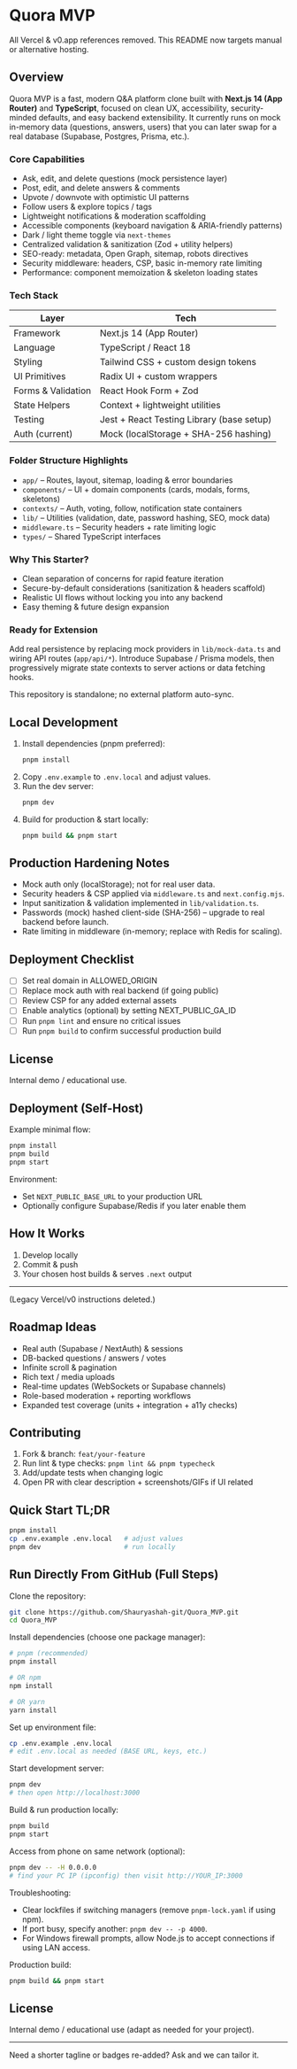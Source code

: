 # Quora MVP

All Vercel & v0.app references removed. This README now targets manual or alternative hosting.

## Overview

Quora MVP is a fast, modern Q&A platform clone built with **Next.js 14 (App Router)** and **TypeScript**, focused on clean UX, accessibility, security-minded defaults, and easy backend extensibility. It currently runs on mock in-memory data (questions, answers, users) that you can later swap for a real database (Supabase, Postgres, Prisma, etc.).

### Core Capabilities
- Ask, edit, and delete questions (mock persistence layer)
- Post, edit, and delete answers & comments
- Upvote / downvote with optimistic UI patterns
- Follow users & explore topics / tags
- Lightweight notifications & moderation scaffolding
- Accessible components (keyboard navigation & ARIA-friendly patterns)
- Dark / light theme toggle via `next-themes`
- Centralized validation & sanitization (Zod + utility helpers)
- SEO-ready: metadata, Open Graph, sitemap, robots directives
- Security middleware: headers, CSP, basic in-memory rate limiting
- Performance: component memoization & skeleton loading states

### Tech Stack
| Layer | Tech |
|-------|------|
| Framework | Next.js 14 (App Router) |
| Language | TypeScript / React 18 |
| Styling | Tailwind CSS + custom design tokens |
| UI Primitives | Radix UI + custom wrappers |
| Forms & Validation | React Hook Form + Zod |
| State Helpers | Context + lightweight utilities |
| Testing | Jest + React Testing Library (base setup) |
| Auth (current) | Mock (localStorage + SHA-256 hashing) |

### Folder Structure Highlights
- `app/` – Routes, layout, sitemap, loading & error boundaries
- `components/` – UI + domain components (cards, modals, forms, skeletons)
- `contexts/` – Auth, voting, follow, notification state containers
- `lib/` – Utilities (validation, date, password hashing, SEO, mock data)
- `middleware.ts` – Security headers + rate limiting logic
- `types/` – Shared TypeScript interfaces

### Why This Starter?
- Clean separation of concerns for rapid feature iteration
- Secure-by-default considerations (sanitization & headers scaffold)
- Realistic UI flows without locking you into any backend
- Easy theming & future design expansion

### Ready for Extension
Add real persistence by replacing mock providers in `lib/mock-data.ts` and wiring API routes (`app/api/*`). Introduce Supabase / Prisma models, then progressively migrate state contexts to server actions or data fetching hooks.

This repository is standalone; no external platform auto-sync.

## Local Development

1. Install dependencies (pnpm preferred):
	```bash
	pnpm install
	```
2. Copy `.env.example` to `.env.local` and adjust values.
3. Run the dev server:
	```bash
	pnpm dev
	```
4. Build for production & start locally:
	```bash
	pnpm build && pnpm start
	```

## Production Hardening Notes

- Mock auth only (localStorage); not for real user data.
- Security headers & CSP applied via `middleware.ts` and `next.config.mjs`.
- Input sanitization & validation implemented in `lib/validation.ts`.
- Passwords (mock) hashed client-side (SHA-256) – upgrade to real backend before launch.
- Rate limiting in middleware (in-memory; replace with Redis for scaling).

## Deployment Checklist

- [ ] Set real domain in ALLOWED_ORIGIN
- [ ] Replace mock auth with real backend (if going public)
- [ ] Review CSP for any added external assets
- [ ] Enable analytics (optional) by setting NEXT_PUBLIC_GA_ID
- [ ] Run `pnpm lint` and ensure no critical issues
- [ ] Run `pnpm build` to confirm successful production build

## License

Internal demo / educational use.

## Deployment (Self-Host)

Example minimal flow:
```bash
pnpm install
pnpm build
pnpm start
```

Environment:
- Set `NEXT_PUBLIC_BASE_URL` to your production URL
- Optionally configure Supabase/Redis if you later enable them

## How It Works

1. Develop locally
2. Commit & push
3. Your chosen host builds & serves `.next` output

---

(Legacy Vercel/v0 instructions deleted.)

## Roadmap Ideas
- Real auth (Supabase / NextAuth) & sessions
- DB-backed questions / answers / votes
- Infinite scroll & pagination
- Rich text / media uploads
- Real-time updates (WebSockets or Supabase channels)
- Role-based moderation + reporting workflows
- Expanded test coverage (units + integration + a11y checks)

## Contributing
1. Fork & branch: `feat/your-feature`
2. Run lint & type checks: `pnpm lint && pnpm typecheck`
3. Add/update tests when changing logic
4. Open PR with clear description + screenshots/GIFs if UI related

## Quick Start TL;DR
```bash
pnpm install
cp .env.example .env.local   # adjust values
pnpm dev                     # run locally
```

## Run Directly From GitHub (Full Steps)

Clone the repository:
```bash
git clone https://github.com/Shauryashah-git/Quora_MVP.git
cd Quora_MVP
```

Install dependencies (choose one package manager):
```bash
# pnpm (recommended)
pnpm install

# OR npm
npm install

# OR yarn
yarn install
```

Set up environment file:
```bash
cp .env.example .env.local
# edit .env.local as needed (BASE URL, keys, etc.)
```

Start development server:
```bash
pnpm dev
# then open http://localhost:3000
```

Build & run production locally:
```bash
pnpm build
pnpm start
```

Access from phone on same network (optional):
```bash
pnpm dev -- -H 0.0.0.0
# find your PC IP (ipconfig) then visit http://YOUR_IP:3000
```

Troubleshooting:
- Clear lockfiles if switching managers (remove `pnpm-lock.yaml` if using npm).
- If port busy, specify another: `pnpm dev -- -p 4000`.
- For Windows firewall prompts, allow Node.js to accept connections if using LAN access.

Production build:
```bash
pnpm build && pnpm start
```

## License
Internal demo / educational use (adapt as needed for your project).

---
Need a shorter tagline or badges re-added? Ask and we can tailor it.